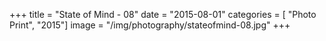 +++
title = "State of Mind - 08"
date = "2015-08-01"
categories = [ "Photo Print", "2015"]
image = "/img/photography/stateofmind-08.jpg"
+++

